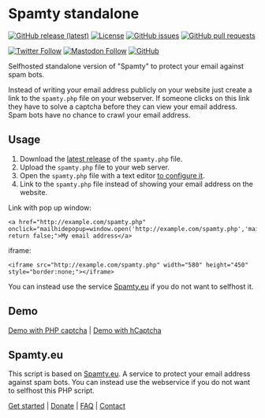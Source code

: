 # Spamty standalone

[![GitHub release (latest)](https://img.shields.io/github/v/release/spamty/standalone)](https://github.com/spamty/standalone/releases/latest)
[![License](https://img.shields.io/badge/license-GNU_GPL-blue.png)](https://github.com/spamty/standalone/blob/master/LICENSE)
[![GitHub issues](https://img.shields.io/github/issues/spamty/standalone)](https://github.com/spamty/standalone/issues)
[![GitHub pull requests](https://img.shields.io/github/issues-pr/spamty/standalone)](https://github.com/spamty/standalone/pulls)

[![Twitter Follow](https://img.shields.io/twitter/follow/spamty?style=social)](https://twitter.com/Spamty)
[![Mastodon Follow](https://img.shields.io/static/v1?label=@spamty@fosstodon.org&message=%20&style=social&logo=mastodon)](https://fosstodon.org/@spamty)
[![GitHub](https://img.shields.io/github/followers/spamty?label=GitHub&style=social)](https://github.com/spamty/)

Selfhosted standalone version of "Spamty" to protect your email against spam bots.

Instead of writing your email address publicly on your website just create a link to the `spamty.php` file on your webserver.
If someone clicks on this link they have to solve a captcha before they can view your email address.
Spam bots have no chance to crawl your email address.

## Usage

 1. Download the [latest release](https://github.com/spamty/standalone/releases/latest) of the `spamty.php` file.
 2. Upload the `spamty.php` file to your web server.
 3. Open the `spamty.php` file with a text editor [to configure it](https://github.com/spamty/standalone/blob/master/CONFIG.md).
 4. Link to the `spamty.php` file instead of showing your email address on the website.

Link with pop up window:

    <a href="http://example.com/spamty.php" onclick="mailhidepopup=window.open('http://example.com/spamty.php','mailhidepopup','width=580,height=450'); return false;">My email address</a>

iframe:

    <iframe src="http://example.com/spamty.php" width="580" height="450" style="border:none;"></iframe>

You can instead use the service [Spamty.eu](https://spamty.eu/) if you do not want to selfhost it.

## Demo

[Demo with PHP captcha](https://standalone.spamty.eu/demo-php.php) |
[Demo with hCaptcha](https://standalone.spamty.eu/demo-hcaptcha.php)

## Spamty.eu

This script is based on [Spamty.eu](https://spamty.eu/). A service to protect your email address against spam bots.
You can instead use the webservice if you do not want to selfhost this PHP script.

[Get started](https://spamty.eu/) |
[Donate](https://spamty.eu/donate.php) |
[FAQ](https://spamty.eu/faq.php) |
[Contact](https://spamty.eu/contact.php)
